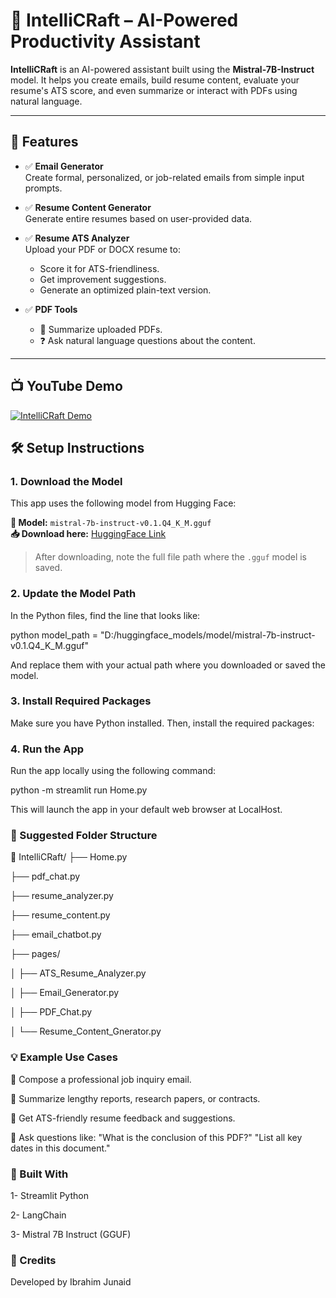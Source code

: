 # 🤖 IntelliCRaft – AI-Powered Productivity Assistant

**IntelliCRaft** is an AI-powered assistant built using the **Mistral-7B-Instruct** model. It helps you create emails, build resume content, evaluate your resume's ATS score, and even summarize or interact with PDFs using natural language.

---

## 🚀 Features

- ✅ **Email Generator**  
  Create formal, personalized, or job-related emails from simple input prompts.

- ✅ **Resume Content Generator**  
  Generate entire resumes based on user-provided data.

- ✅ **Resume ATS Analyzer**  
  Upload your PDF or DOCX resume to:
  - Score it for ATS-friendliness.
  - Get improvement suggestions.
  - Generate an optimized plain-text version.

- ✅ **PDF Tools**
  - 📄 Summarize uploaded PDFs.
  - ❓ Ask natural language questions about the content.

---


## 📺 YouTube Demo

[![IntelliCRaft Demo](https://img.youtube.com/vi/GPVJkrvn6Hg/0.jpg)](https://www.youtube.com/watch?v=GPVJkrvn6Hg)




## 🛠️ Setup Instructions

### 1. Download the Model

This app uses the following model from Hugging Face:

**🔗 Model:** `mistral-7b-instruct-v0.1.Q4_K_M.gguf`  
**📥 Download here:** [HuggingFace Link](https://huggingface.co/TheBloke/Mistral-7B-Instruct-v0.1-GGUF/tree/main)

> After downloading, note the full file path where the `.gguf` model is saved.


### 2. Update the Model Path

In the Python files, find the line that looks like:

python
model_path = "D:/huggingface_models/model/mistral-7b-instruct-v0.1.Q4_K_M.gguf"

And replace them with your actual path where you downloaded or saved the model.


### 3. Install Required Packages
Make sure you have Python installed. Then, install the required packages:


### 4. Run the App
Run the app locally using the following command:

python -m streamlit run Home.py

This will launch the app in your default web browser at LocalHost.


### 📂 Suggested Folder Structure



📁 IntelliCRaft/
├── Home.py

├── pdf_chat.py

├── resume_analyzer.py

├── resume_content.py

├── email_chatbot.py

├── pages/

│   ├── ATS_Resume_Analyzer.py

│   ├── Email_Generator.py

│   ├── PDF_Chat.py

│   └── Resume_Content_Gnerator.py


### 💡 Example Use Cases

🔹 Compose a professional job inquiry email.

🔹 Summarize lengthy reports, research papers, or contracts.

🔹 Get ATS-friendly resume feedback and suggestions.

🔹 Ask questions like:
"What is the conclusion of this PDF?"
"List all key dates in this document."


### 🧰 Built With

1- Streamlit Python 

2- LangChain

3- Mistral 7B Instruct (GGUF)


### 🙌 Credits
Developed by Ibrahim Junaid





